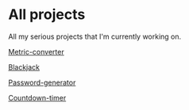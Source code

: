 # All projects
All my serious projects that I'm currently working on.

[Metric-converter](https://stahlbrinkm.github.io/All-projects/Metric%20converter/)

[Blackjack](https://stahlbrinkm.github.io/All-projects/Blackjack/)

[Password-generator](https://stahlbrinkm.github.io/All-projects/Password%20generator/)

[Countdown-timer](https://stahlbrinkm.github.io/All-projects/Countdown%20timer/)

